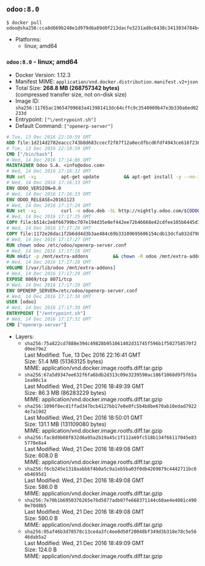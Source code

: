 ## `odoo:8.0`

```console
$ docker pull odoo@sha256:cca8d669b240e1d979d6a89d0f213dacfe3231ad0c6438c3413034784b4c3733
```

-	Platforms:
	-	linux; amd64

### `odoo:8.0` - linux; amd64

-	Docker Version: 1.12.3
-	Manifest MIME: `application/vnd.docker.distribution.manifest.v2+json`
-	Total Size: **268.8 MB (268757342 bytes)**  
	(compressed transfer size, not on-disk size)
-	Image ID: `sha256:11765ac19654709683a413981413dc64cffc9c3540909b47e3b330a6ed02233d`
-	Entrypoint: `["\/entrypoint.sh"]`
-	Default Command: `["openerp-server"]`

```dockerfile
# Tue, 13 Dec 2016 22:10:59 GMT
ADD file:1d214d2782eaccc743b8d683ccecf2f87f12a0ecdfbcd6fdf4943ce616f23870 in / 
# Tue, 13 Dec 2016 22:10:59 GMT
CMD ["/bin/bash"]
# Wed, 14 Dec 2016 17:14:06 GMT
MAINTAINER Odoo S.A. <info@odoo.com>
# Wed, 14 Dec 2016 17:16:32 GMT
RUN set -x;         apt-get update         && apt-get install -y --no-install-recommends             ca-certificates             curl             node-less             node-clean-css             python-gevent             python-pip             python-pyinotify             python-renderpm             python-support         && curl -o wkhtmltox.deb -SL http://nightly.odoo.com/extra/wkhtmltox-0.12.1.2_linux-jessie-amd64.deb         && echo '40e8b906de658a2221b15e4e8cd82565a47d7ee8 wkhtmltox.deb' | sha1sum -c -         && dpkg --force-depends -i wkhtmltox.deb         && apt-get -y install -f --no-install-recommends         && apt-get purge -y --auto-remove -o APT::AutoRemove::RecommendsImportant=false -o APT::AutoRemove::SuggestsImportant=false npm         && rm -rf /var/lib/apt/lists/* wkhtmltox.deb         && pip install psycogreen==1.0
# Wed, 14 Dec 2016 17:16:33 GMT
ENV ODOO_VERSION=8.0
# Wed, 14 Dec 2016 17:16:33 GMT
ENV ODOO_RELEASE=20161123
# Wed, 14 Dec 2016 17:17:24 GMT
RUN set -x;         curl -o odoo.deb -SL http://nightly.odoo.com/${ODOO_VERSION}/nightly/deb/odoo_${ODOO_VERSION}.${ODOO_RELEASE}_all.deb         && echo 'fcc9fa35fae811958ee08a0f51dfc23242e755b6 odoo.deb' | sha1sum -c -         && dpkg --force-depends -i odoo.deb         && apt-get update         && apt-get -y install -f --no-install-recommends         && rm -rf /var/lib/apt/lists/* odoo.deb
# Wed, 14 Dec 2016 17:17:25 GMT
COPY file:b514c2e8f66799bc707e194d35e0ef442ee72b46668e42cdfee105b6445d7eb0 in / 
# Wed, 14 Dec 2016 17:17:26 GMT
COPY file:1172e26dac1f2b6dd4d3b3ae484c69b33109695606154cdb13dcfa032d798e88 in /etc/odoo/ 
# Wed, 14 Dec 2016 17:17:27 GMT
RUN chown odoo /etc/odoo/openerp-server.conf
# Wed, 14 Dec 2016 17:17:28 GMT
RUN mkdir -p /mnt/extra-addons         && chown -R odoo /mnt/extra-addons
# Wed, 14 Dec 2016 17:17:28 GMT
VOLUME [/var/lib/odoo /mnt/extra-addons]
# Wed, 14 Dec 2016 17:17:29 GMT
EXPOSE 8069/tcp 8071/tcp
# Wed, 14 Dec 2016 17:17:29 GMT
ENV OPENERP_SERVER=/etc/odoo/openerp-server.conf
# Wed, 14 Dec 2016 17:17:30 GMT
USER [odoo]
# Wed, 14 Dec 2016 17:17:30 GMT
ENTRYPOINT ["/entrypoint.sh"]
# Wed, 14 Dec 2016 17:17:31 GMT
CMD ["openerp-server"]
```

-	Layers:
	-	`sha256:75a822cd7888e394c49828b951061402d31745f596b1f502758570f2d0ee79e2`  
		Last Modified: Tue, 13 Dec 2016 22:16:41 GMT  
		Size: 51.4 MB (51363125 bytes)  
		MIME: application/vnd.docker.image.rootfs.diff.tar.gzip
	-	`sha256:67a5d9347ee632f6fa6bdb2d313c09e3239590ac186f1068d9f5f65a1ea90c1a`  
		Last Modified: Wed, 21 Dec 2016 18:49:39 GMT  
		Size: 86.3 MB (86283229 bytes)  
		MIME: application/vnd.docker.image.rootfs.diff.tar.gzip
	-	`sha256:1096f8ecd1ffad347bcb4127bb17e8e0fc5b4b8be670ab10edad79224e7a19d2`  
		Last Modified: Wed, 21 Dec 2016 18:50:01 GMT  
		Size: 131.1 MB (131109080 bytes)  
		MIME: application/vnd.docker.image.rootfs.diff.tar.gzip
	-	`sha256:fac8d9b08f832d6a95a2b19a45c1f112a69fc518b134f66117045e835778e8a4`  
		Last Modified: Wed, 21 Dec 2016 18:49:08 GMT  
		Size: 608.0 B  
		MIME: application/vnd.docker.image.rootfs.diff.tar.gzip
	-	`sha256:f6cb245e1318aabb6f4b0a5c9a1eb5ba03f0db4269879c4442711bc6eb4695d1`  
		Last Modified: Wed, 21 Dec 2016 18:49:08 GMT  
		Size: 586.0 B  
		MIME: application/vnd.docker.image.rootfs.diff.tar.gzip
	-	`sha256:7e70b1b6950376265e76d5877adb07fe668371144c60ae4e4081c4900e70d8b5`  
		Last Modified: Wed, 21 Dec 2016 18:49:08 GMT  
		Size: 590.0 B  
		MIME: application/vnd.docker.image.rootfs.diff.tar.gzip
	-	`sha256:05af46b3d70578c13ce4a3fc4ee0d50f20048bf349d3b318e78c5e5646dab5a2`  
		Last Modified: Wed, 21 Dec 2016 18:49:09 GMT  
		Size: 124.0 B  
		MIME: application/vnd.docker.image.rootfs.diff.tar.gzip

